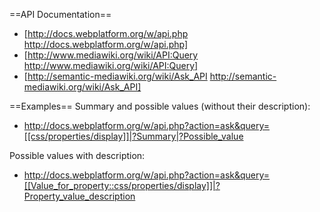 ==API Documentation==
* [http://docs.webplatform.org/w/api.php http://docs.webplatform.org/w/api.php]
* [http://www.mediawiki.org/wiki/API:Query http://www.mediawiki.org/wiki/API:Query]
* [http://semantic-mediawiki.org/wiki/Ask_API http://semantic-mediawiki.org/wiki/Ask_API]

==Examples==
Summary and possible values (without their description):
* <nowiki>http://docs.webplatform.org/w/api.php?action=ask&query=[[css/properties/display]]|?Summary|?Possible_value</nowiki>

Possible values with description:
* <nowiki>http://docs.webplatform.org/w/api.php?action=ask&query=[[Value_for_property::css/properties/display]]|?Property_value_description</nowiki>